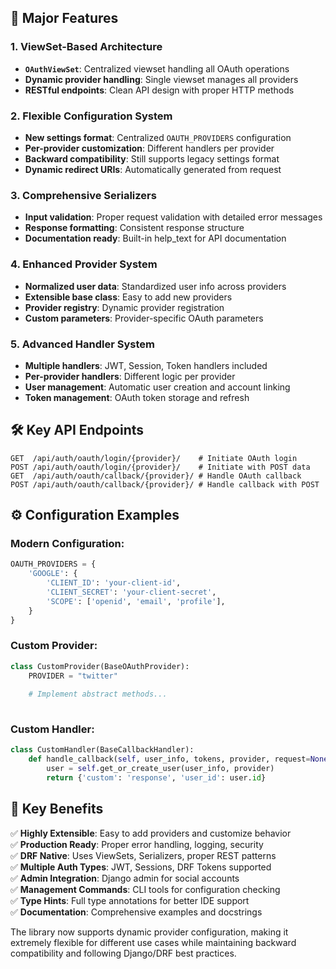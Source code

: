 

## 🚀 Major Features

### **1. ViewSet-Based Architecture**
- **`OAuthViewSet`**: Centralized viewset handling all OAuth operations
- **Dynamic provider handling**: Single viewset manages all providers
- **RESTful endpoints**: Clean API design with proper HTTP methods

### **2. Flexible Configuration System**
- **New settings format**: Centralized `OAUTH_PROVIDERS` configuration
- **Per-provider customization**: Different handlers per provider
- **Backward compatibility**: Still supports legacy settings format
- **Dynamic redirect URIs**: Automatically generated from request

### **3. Comprehensive Serializers**
- **Input validation**: Proper request validation with detailed error messages
- **Response formatting**: Consistent response structure
- **Documentation ready**: Built-in help_text for API documentation

### **4. Enhanced Provider System**
- **Normalized user data**: Standardized user info across providers
- **Extensible base class**: Easy to add new providers
- **Provider registry**: Dynamic provider registration
- **Custom parameters**: Provider-specific OAuth parameters

### **5. Advanced Handler System**
- **Multiple handlers**: JWT, Session, Token handlers included
- **Per-provider handlers**: Different logic per provider
- **User management**: Automatic user creation and account linking
- **Token management**: OAuth token storage and refresh

## 🛠 Key API Endpoints

```
GET  /api/auth/oauth/login/{provider}/    # Initiate OAuth login  
POST /api/auth/oauth/login/{provider}/    # Initiate with POST data
GET  /api/auth/oauth/callback/{provider}/ # Handle OAuth callback
POST /api/auth/oauth/callback/{provider}/ # Handle callback with POST
```

## ⚙️ Configuration Examples

### Modern Configuration:
```python
OAUTH_PROVIDERS = {
    'GOOGLE': {
        'CLIENT_ID': 'your-client-id',
        'CLIENT_SECRET': 'your-client-secret',
        'SCOPE': ['openid', 'email', 'profile'],
    }
}
```

### Custom Provider:
```python
class CustomProvider(BaseOAuthProvider):
    PROVIDER = "twitter"
    
    # Implement abstract methods...
    
```

### Custom Handler:
```python
class CustomHandler(BaseCallbackHandler):
    def handle_callback(self, user_info, tokens, provider, request=None):
        user = self.get_or_create_user(user_info, provider)
        return {'custom': 'response', 'user_id': user.id}
```

## 🎯 Key Benefits

✅ **Highly Extensible**: Easy to add providers and customize behavior  
✅ **Production Ready**: Proper error handling, logging, security  
✅ **DRF Native**: Uses ViewSets, Serializers, proper REST patterns  
✅ **Multiple Auth Types**: JWT, Sessions, DRF Tokens supported  
✅ **Admin Integration**: Django admin for social accounts  
✅ **Management Commands**: CLI tools for configuration checking  
✅ **Type Hints**: Full type annotations for better IDE support  
✅ **Documentation**: Comprehensive examples and docstrings  

The library now supports dynamic provider configuration, making it extremely flexible for different use cases while maintaining backward compatibility and following Django/DRF best practices.